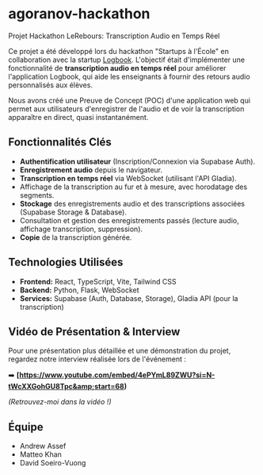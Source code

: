 # agoranov-hackathon

Projet Hackathon LeRebours: Transcription Audio en Temps Réel

Ce projet a été développé lors du hackathon "Startups à l'École" en collaboration avec la startup [Logbook](https://logbook.co/). L'objectif était d'implémenter une fonctionnalité de **transcription audio en temps réel** pour améliorer l'application Logbook, qui aide les enseignants à fournir des retours audio personnalisés aux élèves.

Nous avons créé une Preuve de Concept (POC) d'une application web qui permet aux utilisateurs d'enregistrer de l'audio et de voir la transcription apparaître en direct, quasi instantanément.

## Fonctionnalités Clés

*   **Authentification utilisateur** (Inscription/Connexion via Supabase Auth).
*   **Enregistrement audio** depuis le navigateur.
*   **Transcription en temps réel** via WebSocket (utilisant l'API Gladia).
*   Affichage de la transcription au fur et à mesure, avec horodatage des segments.
*   **Stockage** des enregistrements audio et des transcriptions associées (Supabase Storage & Database).
*   Consultation et gestion des enregistrements passés (lecture audio, affichage transcription, suppression).
*   **Copie** de la transcription générée.

## Technologies Utilisées

*   **Frontend:** React, TypeScript, Vite, Tailwind CSS
*   **Backend:** Python, Flask, WebSocket
*   **Services:** Supabase (Auth, Database, Storage), Gladia API (pour la transcription)

## Vidéo de Présentation & Interview

Pour une présentation plus détaillée et une démonstration du projet, regardez notre interview réalisée lors de l'événement :

➡️ **[https://www.youtube.com/embed/4ePYmL89ZWU?si=N-tWcXXGohGU8Tpc&amp;start=68)**

_(Retrouvez-moi dans la vidéo !)_

## Équipe

*   Andrew Assef
*   Matteo Khan
*   David Soeiro-Vuong
